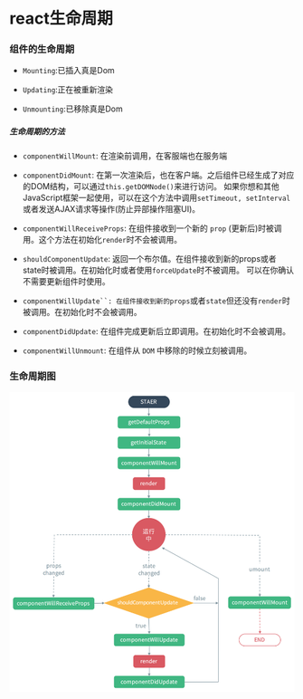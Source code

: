 # react生命周期

### 组件的生命周期

* `Mounting`:已插入真是Dom

* `Updating`:正在被重新渲染

* `Unmounting`:已移除真是Dom

##### 生命周期的方法

* `componentWillMount`: 在渲染前调用，在客服端也在服务端

* `componentDidMount`: 在第一次渲染后，也在客户端。之后组件已经生成了对应的DOM结构，可以通过`this.getDOMNode()`来进行访问。 如果你想和其他JavaScript框架一起使用，可以在这个方法中调用`setTimeout, setInterval`或者发送AJAX请求等操作(防止异部操作阻塞UI)。

* `componentWillReceiveProps`: 在组件接收到一个新的 `prop` (更新后)时被调用。这个方法在初始化`render`时不会被调用。

* `shouldComponentUpdate`: 返回一个布尔值。在组件接收到新的props或者state时被调用。在初始化时或者使用`forceUpdate`时不被调用。 
可以在你确认不需要更新组件时使用。

* `componentWillUpdate``: 在组件接收到新的props`或者`state`但还没有`render`时被调用。在初始化时不会被调用。

* `componentDidUpdate`: 在组件完成更新后立即调用。在初始化时不会被调用。

* `componentWillUnmount`: 在组件从 `DOM` 中移除的时候立刻被调用。

### 生命周期图

![](/assets/f616a6cad60f20b13a1ef44e9ef2e16d38beec0b.png)